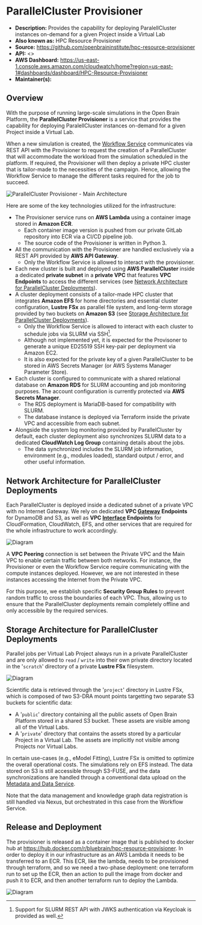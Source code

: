 # ParallelCluster Provisioner

- **Description:** Provides the capability for deploying ParalellCluster instances on-demand for a given Project inside a Virtual Lab
- **Also known as:** HPC Resource Provisioner
- **Source:** <https://github.com/openbraininstitute/hpc-resource-provisioner>
- **API:** <>
- **AWS Dashboard:** <https://us-east-1.console.aws.amazon.com/cloudwatch/home?region=us-east-1#dashboards/dashboard/HPC-Resource-Provisioner>
- **Maintainer(s):**

## Overview

With the purpose of running large-scale simulations in the Open Brain Platform, the **ParallelCluster Provisioner** is a service that provides the capability for deploying ParalellCluster instances on-demand for a given Project inside a Virtual Lab.

When a new simulation is created, the [Workflow Service](../workflow/README.md) communicates via REST API with the Provisioner to request the creation of a ParallelCluster that will accommodate the workload from the simulation scheduled in the platform. If required, the Provisioner will then deploy a private HPC cluster that is tailor-made to the necessities of the campaign. Hence, allowing the Workflow Service to manage the different tasks required for the job to succeed.

![ParallelCluster Provisioner - Main Architecture](resources/1_main.drawio.svg)

Here are some of the key technologies utilized for the infrastructure:

- The Provisioner service runs on **AWS Lambda** using a container image stored in **Amazon ECR**.
  - Each container image version is pushed from our private GitLab repository into ECR via a CI/CD pipeline job.
  - The source code of the Provisioner is written in Python 3.
- All the communication with the Provisioner are handled exclusively via a REST API provided by **AWS API Gateway**.
  - Only the Workflow Service is allowed to interact with the provisioner.
- Each new cluster is built and deployed using **AWS ParallelCluster** inside a dedicated **private subnet** in a **private VPC** that features **VPC Endpoints** to access the different services  (see [Network Architecture for ParallelCluster Deployments](#network-architecture-for-parallelcluster-deployments)).
- A cluster deployment consists of a tailor-made HPC cluster that integrates **Amazon EFS** for home directories and essential cluster configuration, **Lustre FSx** as parallel file system, and long-term storage provided by two buckets on **Amazon S3** (see [Storage Architecture for ParallelCluster Deployments](#storage-architecture-for-parallelcluster-deployments)).
  - Only the Workflow Service is allowed to interact with each cluster to schedule jobs via SLURM via SSH[^SSH].
  - Although not implemented yet, it is expected for the Provisoner to generate a unique ED25519 SSH key-pair per deployment via Amazon EC2.
  - It is also expected for the private key of a given ParallelCluster to be stored in AWS Secrets Manager (or AWS Systems Manager Parameter Store).
- Each cluster is configured to communicate with a shared relational database on **Amazon RDS** for SLURM accounting and job monitoring purposes. The account configuration is currently protected via **AWS Secrets Manager**.
  - The RDS deployment is MariaDB-based for compatibility with SLURM.
  - The database instance is deployed via Terraform inside the private VPC and accessible from each subnet.
- Alongside the system log monitoring provided by ParallelCluster by default, each cluster deployment also synchronizes SLURM data to a dedicated **CloudWatch Log Group** containing details about the jobs.
  - The data synchronized includes the SLURM job information, environment (e.g., modules loaded), standard output / error, and other useful information.

[^SSH]: Support for SLURM REST API with JWKS authentication via Keycloak is provided as well.


## Network Architecture for ParallelCluster Deployments
Each ParallelCluster is deployed inside a dedicated subnet of a private VPC with no Internet Gateway. We rely on dedicated **VPC <ins>Gateway</ins> Endpoints** for DynamoDB and S3, as well as **VPC <ins>Interface</ins> Endpoints** for CloudFormation, CloudWatch, EFS, and other services that are required for the whole infrastructure to work accordingly.

![Diagram](resources/2_network.drawio.svg)

A **VPC Peering** connection is set between the Private VPC and the Main VPC to enable certain traffic between both networks. For instance, the Provisioner or even the Workflow Service require communicating with the compute instances deployed. However, we are not interested in these instances accessing the Internet from the Private VPC.

For this purpose, we establish specific **Security Group Rules** to prevent random traffic to cross the boundaries of each VPC. Thus, allowing us to ensure that the ParallelCluster deployments remain completely offline and only accessible by the required services.


## Storage Architecture for ParallelCluster Deployments

Parallel jobs per Virtual Lab Project always run in a private ParallelCluster and are only allowed to `read` / `write` into their own private directory located in the '`scratch`' directory of a private **Lustre FSx** filesystem.

![Diagram](resources/3_storage.drawio.svg)

Scientific data is retrieved through the '`project`' directory in Lustre FSx, which is composed of two S3-DRA mount points targetting two separate S3 buckets for scientific data:

- A '`public`' directory containing all the public assets of Open Brain Platform stored in a shared S3 bucket. These assets are visible among all of the Virtual Labs.
- A '`private`' directory that contains the assets stored by a particular Project in a Virtual Lab. The assets are implicitly not visible among Projects nor Virtual Labs.

In certain use-cases (e.g., eModel Fitting), Lustre FSx is omitted to optimize the overall operational costs. The simulations rely on EFS instead. The data stored on S3 is still accessible through S3-FUSE, and the data synchronizations are handled through a conventional data upload on the [Metadata and Data Service](../knowledgegraph/README.md).

Note that the data management and knowledge graph data registration is still handled via Nexus, but orchestrated in this case from the Workflow Service.

## Release and Deployment

The provisioner is released as a container image that is published to docker hub at https://hub.docker.com/r/bluebrain/hpc-resource-provisioner. In order to deploy it in our infrastructure as an AWS Lambda it needs to be transferred to an ECR. This ECR, like the lambda, needs to be provisioned through terraform, and so we need a two-phase deployment: one terraform run to set up the ECR, then an action to pull the image from docker and push it to ECR, and then another terraform run to deploy the Lambda.

![Diagram](resources/4_release_and_deploy.drawio.svg)
